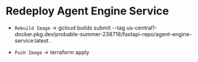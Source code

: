 # Redeploy Agent Engine Service

- `Rebuild Image` -> gcloud builds submit --tag us-central1-docker.pkg.dev/probable-summer-238718/fastapi-repo/agent-engine-service:latest .

- `Push Image` -> terraform apply